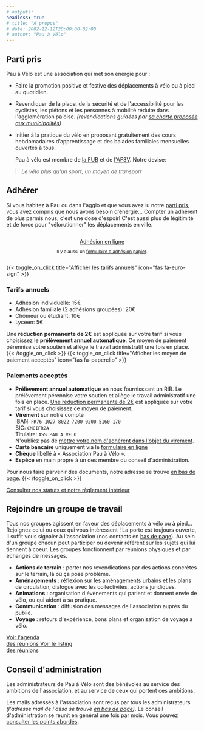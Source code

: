 ```yaml
---
# outputs:
headless: true
# title: "À propos"
# date: 2002-12-12T20:00:00+02:00
# author: "Pau à Vélo"
---
```


## Parti pris

Pau à Vélo est une association qui met son énergie pour :

* Faire la promotion positive et festive des déplacements à vélo ou à pied au
  quotidien.
* Revendiquer de la place, de la sécurité et de l'accessibilité pour les
  cyclistes, les piétons et les personnes à mobilité réduite dans
  l'agglomération paloise. *(revendications guidées par
  [sa charte proposée aux municipalités](/a-propos/charte-deplacements-actifs-2019.pdf))*
* Initier à la pratique du vélo en proposant gratuitement des cours hebdomadaires
  d’apprentissage et des balades familiales mensuelles ouvertes à tous.



  Pau à vélo est membre de
  <a href="http://www.fub.fr" target="_blank">la FUB</a> et de
  <a href="http://www.af3v.org" target="_blank">l'AF3V</a>. Notre devise:

>  *Le vélo plus qu'un sport, un moyen de transport*




## Adhérer

Si vous habitez à Pau ou dans l'agglo et que vous avez lu notre [parti pris](#parti-pris),
vous avez compris que nous avons besoin d'énergie... Compter un adhérent de plus
parmis nous, c'est une dose d'espoir! C'est aussi plus de légitimité et de force
pour "vélorutionner" les déplacements en ville.

<div style="text-align:center;padding:1em 0;">
<a  class="pure-button pure-button-primary"
    href="https://adhesions.pauavelo.fr/nouvelle"
    target="_blank">
    Adhésion en ligne
</a>
<p style="font-size:smaller">Il y a aussi un <a href="/a-propos/adhesion-pau-a-velo.pdf">formulaire
d'adhésion papier</a>.
</div>
{{< toggle_on_click title="Afficher les tarifs annuels" icon="fas fa-euro-sign" >}}

### Tarifs annuels

* Adhésion individuelle: 15€
* Adhésion familiale (2 adhésions groupées): 20€
* Chômeur ou étudiant: 10€
* Lycéen: 5€

Une **réduction permanente de 2€** est appliquée sur votre tarif si vous choisissez le
**prélèvement annuel automatique**. Ce moyen de paiement pérennise votre
soutien et allège le travail administratif une fois en place.
{{< /toggle_on_click >}}
{{< toggle_on_click title="Afficher les moyen de paiement acceptés" icon="fas fa-paperclip" >}}

### Paiements acceptés

* **Prélèvement annuel automatique** en nous fournisssant un RIB. Le
  prélèvement pérennise votre soutien et allège le travail administratif une
  fois en place. <u>Une réduction permanente de 2€</u> est appliquée sur votre
  tarif si vous choisissez ce moyen de paiement.
* **Virement** sur notre compte<br/>
  IBAN: ` FR76 1027 8022 7200 0200 5160 170 `<br/>
  BIC: `CMCIFR2A`<br/>
  Titulaire: `ASS PAU A VELO`<br/>
  N'oubliez pas de <u>mettre votre nom d'adhérent dans l'objet du virement</u>.
* **Carte bancaire** uniquement via le
  <a href="https://adhesions.pauavelo.fr/nouvelle" target="_blank">formulaire en ligne</a>
* **Chèque** libellé à « Association Pau à Vélo ».
* **Espèce** en main propre à un des membre du conseil d'administration.

Pour nous faire parvenir des documents, notre adresse se trouve [en bas de page](#footer).
{{< /toggle_on_click >}}
<div>
<i class="fas fa-file-pdf"></i>
<a href="/a-propos/2019-12-11-pau-a-velo-satuts-et-reglement-interieur.pdf">
Consulter nos statuts et notre règlement
intérieur</a>
</div>


<h2 id="gdt">Rejoindre un groupe de travail</h2>

Tous nos groupes agissent en faveur des déplacements à vélo ou à pied... 
Rejoignez celui ou ceux qui vous intéressent&nbsp;! La porte est toujours ouverte, 
il suffit vous signaler à l'association (nos contacts en [bas de page](#footer)).
Au sein d'un groupe chacun peut participer ou devenir référent sur les sujets 
qui lui tiennent à coeur. Les groupes fonctionnent par réunions physiques et
par échanges de messages.

* **Actions de terrain** : porter nos revendications par des actions concrêtes 
  sur le terrain, là où ça pose problème.
* **Aménagements** : réflexion sur les aménagements urbains et les plans de 
  circulation, dialogue avec les collectivités, actions juridiques.
* **Animations** : organisation d'évènements qui parlent et donnent envie de 
  vélo, ou qui aident à sa pratique.
* **Communication** : diffusion des messages de l'association auprès du public.
* **Voyage** : retours d'expérience, bons plans et organisation de voyage à vélo.


<div class="pure-button-group" role="group">
  <a  class="pure-button pure-button-primary"
      target="_blank"
      href="https://framagenda.org/apps/calendar/p/nNgApqtBz78Nt7bp-cjAKBNinz6BHTomA-yqwANFrAETCr9XZf-gRxZeWnrabCQSZcN/dayGridMonth/now">
      Voir l'agenda<br/>
      des réunions
  </a>
  <a  class="pure-button pure-button"
      href="/ca/2020/#reunions">
      Voir le listing<br/>
      des réunions
  </a>
</div>


## Conseil d'administration

Les administrateurs de Pau à Vélo sont des bénévoles au service des ambitions de
l'association, et au service de ceux qui portent ces ambitions. 

Les mails adressés à l'association sont reçus par tous les administrateurs
*(l'adresse mail de l'asso se trouve [en bas de page](#footer))*.
Le conseil d'administration se réunit en général une fois par mois.
Vous pouvez [consulter les points abordés][réunions].


[réunions]: /ca/2020/#reunions
